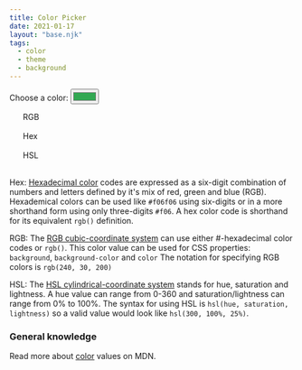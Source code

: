 ```yaml
---
title: Color Picker
date: 2021-01-17
layout: "base.njk"
tags:
  - color
  - theme
  - background
---
```


<div class="color-container">
  <div>
    <label class="color-label" for="colorPicker">Choose a color: </label>
    <input id="colorPicker" type="color" value="#32a852" name="colorPicker">
  </div>
  <div class="canvas"></div>
</div>

<ul class="colors">
  <div class="column">
    <label for="res1">RGB</label>
    <li id="res1"></li>
  </li>
  </div>
  <div class="column">
    <label for="res2">Hex</label>
    <li id="res2"></li>
  </div>
  <div class="column">
    <label for="res3">HSL</label>
    <li id="res3"></li>
  </div>
</ul>

Hex: [Hexadecimal color](https://en.wikipedia.org/wiki/Web_colors) codes are expressed as a six-digit combination of numbers and letters defined by it's mix of red, green and blue (RGB). Hexademical colors can be used like `#f06f06` using six-digits or in a more shorthand form using only three-digits `#f06`. A hex color code is shorthand for its equivalent `rgb()` definition. 

RGB: The [RGB cubic-coordinate system](https://en.wikipedia.org/wiki/RGB_color_model#Geometric_representation) can use either #-hexadecimal color codes or `rgb()`. This color value can be used for CSS properties: `background`, `background-color` and `color` The notation for specifying RGB colors is `rgb(240, 30, 200)`

HSL: The [HSL cylindrical-coordinate system](https://en.wikipedia.org/wiki/HSL_and_HSV) stands for hue, saturation and lightness. A hue value can range from 0-360 and saturation/lightness can range from 0% to 100%. The syntax for using HSL is `hsl(hue, saturation, lightness)` so a valid value would look like `hsl(300, 100%, 25%)`.

<h3 id="general_knowledge">General knowledge</h3>

Read more about [color](https://developer.mozilla.org/en-US/docs/Web/CSS/color_value) values on MDN.